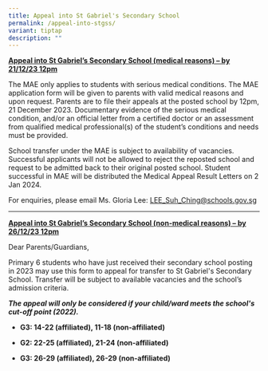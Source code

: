 ```yaml
---
title: Appeal into St Gabriel's Secondary School
permalink: /appeal-into-stgss/
variant: tiptap
description: ""
---
```

<p><strong><u>Appeal into St Gabriel’s Secondary School (medical reasons) – by 21/12/23 12pm</u></strong></p><p>The MAE only applies to students with serious medical conditions. The MAE application form will be given to parents with valid medical reasons and upon request. Parents are to file their appeals at the posted school by 12pm, 21 December 2023. Documentary evidence of the serious medical condition, and/or an official letter from a certified doctor or an assessment from qualified medical professional(s) of the student’s conditions and needs must be provided.</p><p>School transfer under the MAE is subject to availability of vacancies. Successful applicants will not be allowed to reject the reposted school and request to be admitted back to their original posted school. Student successful in MAE will be distributed the Medical Appeal Result Letters on 2 Jan 2024.</p><p>For enquiries, please email Ms. Gloria Lee: <a href="mailto:LEE_Suh_Ching@schools.gov.sg" rel="noopener noreferrer nofollow" target="_blank">LEE_Suh_Ching@schools.gov.sg</a></p><hr><p><strong><u>Appeal into St Gabriel’s Secondary School (non-medical reasons) – by 26/12/23 12pm</u></strong></p><p>Dear Parents/Guardians,</p><p>Primary 6 students who have just received their secondary school posting in 2023 may use this form to appeal for transfer to St Gabriel's Secondary School. Transfer will be subject to available vacancies and the school’s admission criteria.</p><p><strong><em>The appeal will only be considered if your child/ward meets the school's cut-off point (2022).</em></strong></p><ul data-tight="true" class="tight"><li><p><strong>G3: 14-22 (affiliated), 11-18 (non-affiliated)</strong></p></li><li><p><strong>G2: 22-25 (affiliated), 21-24 (non-affiliated)</strong></p></li><li><p><strong>G3: 26-29 (affiliated), 26-29 (non-affiliated)</strong></p></li></ul><p></p><p></p>